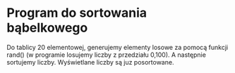 <h1>Program do sortowania bąbelkowego</h1>

<p>
Do tablicy 20 elementowej, generujemy elementy losowe za pomocą funkcji rand() (w programie losujemy liczby z przedziału 0,100).
A następnie sortujemy liczby. Wyświetlane liczby są juz posortowane.
</p>
